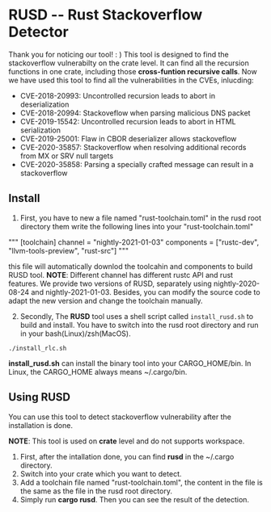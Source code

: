 # RUSD -- Rust Stackoverflow Detector 

Thank you for noticing our tool!  : )
This tool is designed to find the stackoverflow vulnerabilty on the crate level.
It can find all the recursion functions in one crate, including those **cross-funtion recursive calls**.
Now we have used this tool to find all the vulnerabilities in the CVEs, inlucding:

* CVE-2018-20993: Uncontrolled recursion leads to abort in deserialization
* CVE-2018-20994: Stackoveflow when parsing malicious DNS packet
* CVE-2019-15542: Uncontrolled recursion leads to abort in HTML serialization
* CVE-2019-25001: Flaw in CBOR deserializer allows stackoveflow
* CVE-2020-35857: Stackoverflow when resolving additional records from MX or SRV null targets
* CVE-2020-35858: Parsing a specially crafted message can result in a stackoverflow

## Install

1. First, you have to new a file named "rust-toolchain.toml" in the rusd root directory
them write the following lines into your "rust-toolchain.toml"

"""
[toolchain]
channel = "nightly-2021-01-03"
components = ["rustc-dev", "llvm-tools-preview", "rust-src"]
"""

this file will automatically downlod the toolcahin and components to build RUSD tool.
**NOTE**: Different channel has different rustc API and rust features. We provide two versions of RUSD, separately using nightly-2020-08-24 and nightly-2021-01-03.
Besides, you can modify the source code to adapt the new version and change the toolchain manually. 

2. Secondly, The **RUSD** tool uses a shell script called `install_rusd.sh` to build and install.
You have to switch into the rusd root directory and run in your bash(Linux)/zsh(MacOS). 

```
./install_rlc.sh
```

**install_rusd.sh** can install the binary tool into your CARGO_HOME/bin. In Linux, the CARGO_HOME always means ~/.cargo/bin.


## Using RUSD

You can use this tool to detect stackoverflow vulnerability after the installation is done. 

**NOTE**: This tool is used on **crate** level and do not supports workspace.

1. First, after the intallation done, you can find **rusd** in the ~/.cargo directory.
2. Switch into your crate which you want to detect.
3. Add a toolchain file named "rust-toolchain.toml", the content in the file is the same as the file in the rusd root directory.
4. Simply run **cargo rusd**. Then you can see the result of the detection.
